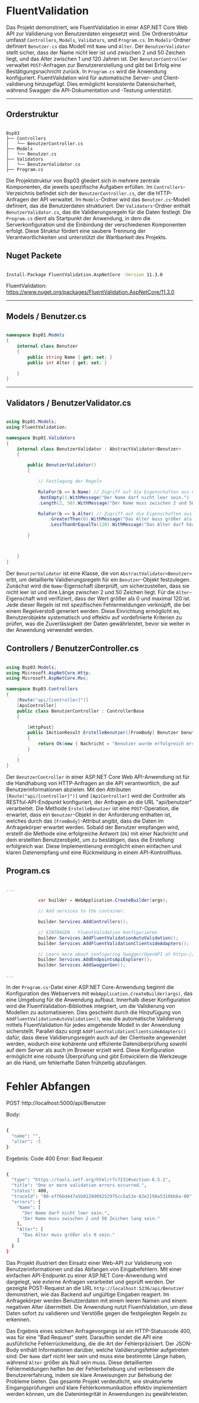 ﻿

# FluentValidation

Das Projekt demonstriert, wie FluentValidation in einer ASP.NET Core Web API zur Validierung von Benutzerdaten eingesetzt wird. Die Ordnerstruktur umfasst `Controllers`, `Models`, `Validators`, und `Program.cs`. Im `Models`-Ordner definiert `Benutzer.cs` das Modell mit `Name` und `Alter`. Der `BenutzerValidator` stellt sicher, dass der Name nicht leer ist und zwischen 2 und 50 Zeichen liegt, und das Alter zwischen 1 und 120 Jahren ist. Der `BenutzerController` verwaltet `POST`-Anfragen zur Benutzererstellung und gibt bei Erfolg eine Bestätigungsnachricht zurück. In `Program.cs` wird die Anwendung konfiguriert. FluentValidation wird für automatische Server- und Client-validierung hinzugefügt. Dies ermöglicht konsistente Datensicherheit, während Swagger die API-Dokumentation und -Testung unterstützt.

----

## Orderstruktur


````

Bsp03
├── Controllers
│   └── BenutzerController.cs
├── Models
│   └── Benutzer.cs
├── Validators
│   └── BenutzerValidator.cs
├── Program.cs

````

Die Projektstruktur von Bsp03 gliedert sich in mehrere zentrale Komponenten, die jeweils spezifische Aufgaben erfüllen. Im `Controllers`-Verzeichnis befindet sich der `BenutzerController.cs`, der die HTTP-Anfragen der API verwaltet. Im `Models`-Ordner wird das `Benutzer.cs`-Modell definiert, das die Benutzerdaten strukturiert. Der `Validators`-Ordner enthält `BenutzerValidator.cs`, das die Validierungsregeln für die Daten festlegt. Die `Program.cs` dient als Startpunkt der Anwendung, in dem die Serverkonfiguration und die Einbindung der verschiedenen Komponenten erfolgt. Diese Struktur fördert eine saubere Trennung der Verantwortlichkeiten und unterstützt die Wartbarkeit des Projekts.


## Nuget Packete

```` bash

Install-Package FluentValidation.AspNetCore -Version 11.3.0

````
FluentValidation: https://www.nuget.org/packages/FluentValidation.AspNetCore/11.3.0

---

## Models / Benutzer.cs

```` csharp

namespace Bsp01.Models
{
    internal class Benutzer
    {
        public string Name { get; set; }
        public int Alter { get; set; }

    }
}

```` 

---

## Validators / BenutzerValidator.cs

```` csharp

using Bsp01.Models;
using FluentValidation;

namespace Bsp01.Validators
{
    internal class BenutzerValidator : AbstractValidator<Benutzer>
    {

        public BenutzerValidator()
        {

            // Festlegung der Regeln

            RuleFor(b => b.Name) // Zugriff auf die Eigenschaften aus der Klasse "Benutzer"
            .NotEmpty().WithMessage("Der Name darf nicht leer sein.")
            .Length(2, 50).WithMessage("Der Name muss zwischen 2 und 50 Zeichen lang sein.");

            RuleFor(b => b.Alter) // Zugriff auf die Eigenschaften aus der Klasse "Benutzer"
                .GreaterThan(0).WithMessage("Das Alter muss größer als 0 sein.")
                .LessThanOrEqualTo(120).WithMessage("Das Alter darf höchstens 120 Jahre betragen.");

        }



    }
}

````

Der `BenutzerValidator` ist eine Klasse, die von `AbstractValidator<Benutzer>` erbt, um detaillierte Validierungsregeln für ein `Benutzer`-Objekt festzulegen. Zunächst wird die `Name`-Eigenschaft überprüft, um sicherzustellen, dass sie nicht leer ist und ihre Länge zwischen 2 und 50 Zeichen liegt. Für die `Alter`-Eigenschaft wird verifiziert, dass der Wert größer als 0 und maximal 120 ist. Jede dieser Regeln ist mit spezifischen Fehlermeldungen verknüpft, die bei einem Regelverstoß generiert werden. Diese Einrichtung ermöglicht es, Benutzerobjekte systematisch und effektiv auf vordefinierte Kriterien zu prüfen, was die Zuverlässigkeit der Daten gewährleistet, bevor sie weiter in der Anwendung verwendet werden.

## Controllers / BenutzerController.cs

``` csharp

using Bsp03.Models;
using Microsoft.AspNetCore.Http;
using Microsoft.AspNetCore.Mvc;

namespace Bsp03.Controllers
{
    [Route("api/[controller]")]
    [ApiController]
    public class BenutzerController : ControllerBase
    {

        [HttpPost]
        public IActionResult ErstelleBenutzer([FromBody] Benutzer benutzer)
        {
            return Ok(new { Nachricht = "Benutzer wurde erfolgreich erstellt!", Benutzer = benutzer });
        }

    }
}

```

Der `BenutzerController` in einer ASP.NET Core Web API-Anwendung ist für die Handhabung von HTTP-Anfragen an die API verantwortlich, die auf Benutzerinformationen abzielen. Mit den Attributen `[Route("api/[controller]")]` und `[ApiController]` wird der Controller als RESTful-API-Endpunkt konfiguriert, der Anfragen an die URL "api/benutzer" verarbeitet. Die Methode `ErstelleBenutzer` ist eine `POST`-Operation, die erwartet, dass ein `Benutzer`-Objekt in der Anforderung enthalten ist, welches durch das `[FromBody]`-Attribut angibt, dass die Daten im Anfragekörper erwartet werden. Sobald der Benutzer empfangen wird, erstellt die Methode eine erfolgreiche Antwort (`Ok`) mit einer Nachricht und dem erstellten Benutzerobjekt, um zu bestätigen, dass die Erstellung erfolgreich war. Diese Implementierung ermöglicht einen einfachen und klaren Datenempfang und eine Rückmeldung in einem API-Kontrollfluss.


## Program.cs


``` csharp

...

            var builder = WebApplication.CreateBuilder(args);

            // Add services to the container.

            builder.Services.AddControllers();

            // EINTRAGEN - FluentValidation konfigurieren
            builder.Services.AddFluentValidationAutoValidation();
            builder.Services.AddFluentValidationClientsideAdapters();

            // Learn more about configuring Swagger/OpenAPI at https://aka.ms/aspnetcore/swashbuckle
            builder.Services.AddEndpointsApiExplorer();
            builder.Services.AddSwaggerGen();

...

```

In der `Program.cs`-Datei einer ASP.NET Core-Anwendung beginnt die Konfiguration des Webservers mit `WebApplication.CreateBuilder(args)`, das eine Umgebung für die Anwendung aufbaut. Innerhalb dieser Konfiguration wird die FluentValidation-Bibliothek integriert, um die Validierung von Modellen zu automatisieren. Dies geschieht durch die Hinzufügung von `AddFluentValidationAutoValidation()`, was die automatische Validierung mittels FluentValidation für jedes eingehende Modell in der Anwendung sicherstellt. Parallel dazu sorgt `AddFluentValidationClientsideAdapters()` dafür, dass diese Validierungsregeln auch auf der Clientseite angewendet werden, wodurch eine kohärente und effiziente Datenüberprüfung sowohl auf dem Server als auch im Browser erzielt wird. Diese Konfiguration ermöglicht eine robuste Überprüfung und gibt Entwicklern die Werkzeuge an die Hand, um fehlerhafte Daten frühzeitig abzufangen.


# Fehler Abfangen

POST http://localhost:5000/api/Benutzer


Body:

```` bash

{
  "name": "",
  "alter": -5
}

````

Ergebnis: Code 400    Error: Bad Request

```` bash

{
  "type": "https://tools.ietf.org/html/rfc7231#section-6.5.1",
  "title": "One or more validation errors occurred.",
  "status": 400,
  "traceId": "00-eff6bd447a5b0120d09252975cc5a53e-82e2198a5310bb6a-00",
  "errors": {
    "Name": [
      "Der Name darf nicht leer sein.",
      "Der Name muss zwischen 2 und 50 Zeichen lang sein."
    ],
    "Alter": [
      "Das Alter muss größer als 0 sein."
    ]
  }
}

```` 

Das Projekt illustriert den Einsatz einer Web-API zur Validierung von Benutzerinformationen und das Abfangen von Eingabefehlern. Mit einer einfachen API-Endpunkt zu einer ASP.NET Core-Anwendung wird dargelegt, wie externe Anfragen verarbeitet und geprüft werden. Der gezeigte POST-Request an die URL `http://localhost:5236/api/Benutzer` demonstriert, wie das Backend auf ungültige Eingaben reagiert. Im Anfragekörper werden Benutzerdaten mit einem leeren Namen und einem negativen Alter übermittelt. Die Anwendung nutzt FluentValidation, um diese Daten sofort zu validieren und Verstöße gegen die festgelegten Regeln zu erkennen.

Das Ergebnis eines solchen Anfragevorgangs ist ein HTTP-Statuscode 400, was für eine "Bad Request" steht. Daraufhin sendet die API eine ausführliche Fehlerrückmeldung, die die Art der Fehlerpräzisiert. Der JSON-Body enthält Informationen darüber, welche Validierungsfehler aufgetreten sind: Der `Name` darf nicht leer sein und muss eine bestimmte Länge haben, während `Alter` größer als Null sein muss. Diese detaillierten Fehlermeldungen helfen bei der Fehlerbehebung und verbessern die Benutzererfahrung, indem sie klare Anweisungen zur Behebung der Probleme bieten. Das gesamte Projekt verdeutlicht, wie strukturierte Eingangsprüfungen und klare Fehlerkommunikation effektiv implementiert werden können, um die Datenintegrität in Anwendungen zu gewährleisten.

